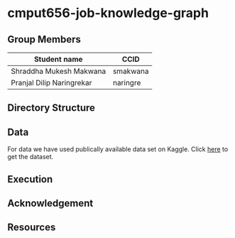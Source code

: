 # cmput656-job-knowledge-graph

## Group Members
|Student name| CCID |
|------------|------|
| Shraddha Mukesh Makwana     | smakwana |
| Pranjal Dilip Naringrekar   | naringre |


## Directory Structure


## Data
For data we have used publically available data set on Kaggle. Click [here](https://www.kaggle.com/datasets/airiddha/trainrev1) to get the dataset.

## Execution


## Acknowledgement 


## Resources 
